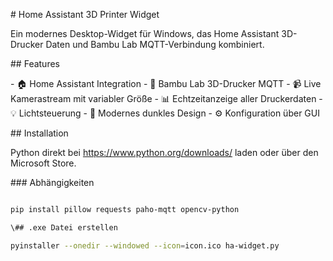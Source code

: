 \# Home Assistant 3D Printer Widget

Ein modernes Desktop-Widget für Windows, das Home Assistant 3D-Drucker Daten und Bambu Lab MQTT-Verbindung kombiniert.

\## Features

\- 🏠 Home Assistant Integration
\- 📡 Bambu Lab 3D-Drucker MQTT
\- 📹 Live Kamerastream mit variabler Größe
\- 📊 Echtzeitanzeige aller Druckerdaten
\- 💡 Lichtsteuerung
\- 🎨 Modernes dunkles Design
\- ⚙️ Konfiguration über GUI

\## Installation

Python direkt bei https://www.python.org/downloads/ laden oder über den Microsoft Store.

\### Abhängigkeiten

```bash

pip install pillow requests paho-mqtt opencv-python

\## .exe Datei erstellen

pyinstaller --onedir --windowed --icon=icon.ico ha-widget.py
